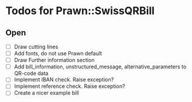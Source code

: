 # Todos for Prawn::SwissQRBill

## Open

* [ ] Draw cutting lines
* [ ] Add fonts, do not use Prawn default
* [ ] Draw Further information section
* [ ] Add bill_information, unstructured_message, alternative_parameters to QR-code data
* [ ] Implement IBAN check. Raise exception?
* [ ] Implement reference check. Raise exception?
* [ ] Create a nicer example bill
